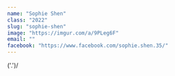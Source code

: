 ```yaml
---
name: "Sophie Shen"
class: "2022"
slug: "sophie-shen"
image: "https://imgur.com/a/9PLeg6F"
email: ""
facebook: "https://www.facebook.com/sophie.shen.35/"
---
```

\('.')/